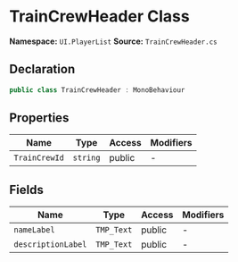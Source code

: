 # TrainCrewHeader Class

**Namespace:** `UI.PlayerList`
**Source:** `TrainCrewHeader.cs`

## Declaration

```csharp
public class TrainCrewHeader : MonoBehaviour
```

## Properties

| Name | Type | Access | Modifiers |
|------|------|--------|-----------|
| `TrainCrewId` | `string` | public | - |

## Fields

| Name | Type | Access | Modifiers |
|------|------|--------|-----------|
| `nameLabel` | `TMP_Text` | public | - |
| `descriptionLabel` | `TMP_Text` | public | - |

